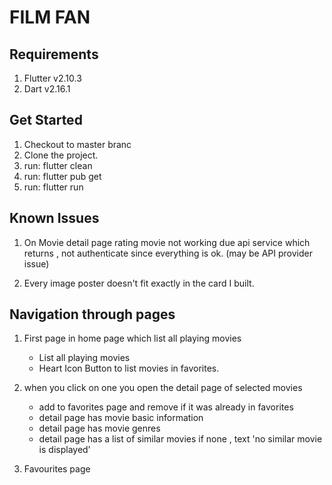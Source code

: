 # FILM FAN 

## Requirements

1. Flutter v2.10.3
2. Dart v2.16.1

## Get Started

1. Checkout to master branc
2. Clone the project.
3. run: flutter clean
4. run: flutter pub get
5. run: flutter run


## Known Issues

1. On Movie detail page rating movie not working due api service which returns , not authenticate since everything is ok. (may be API provider issue)

2. Every image poster doesn't fit exactly in the card I built.


## Navigation through pages
 
1. First page in home page which list all playing movies
    - List all playing movies
    - Heart Icon Button to list movies in favorites.

    
2. when you click on one you open the detail page of selected movies
    - add to favorites page and remove  if it was already in favorites
    - detail page has movie basic information
    - detail page has movie genres
    - detail page has a list of similar movies if none , text 'no similar movie is displayed' 

3. Favourites page
    
    



